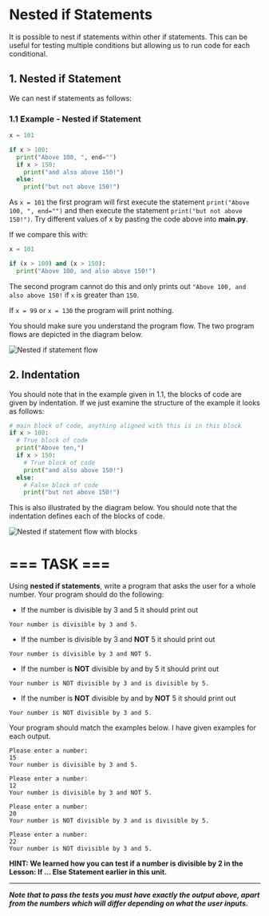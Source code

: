 # Nested if Statements  

It is possible to nest if statements within other if statements. This can be useful for testing multiple conditions but allowing us to run code for each conditional.

## 1. Nested if Statement

We can nest if statements as follows:

### 1.1 Example - Nested if Statement
```python
x = 101

if x > 100:
  print("Above 100, ", end="")
  if x > 150:
    print("and also above 150!")
  else:
    print("but not above 150!")
```

As ``x = 101`` the first program will first execute the statement ``print("Above 100, ", end="")`` and then execute the statement ``print("but not above 150!")``. Try different values of x by pasting the code above into **main.py**.

If we compare this with:

```python
x = 101

if (x > 100) and (x > 150):
  print("Above 100, and also above 150!")
```

The second program cannot do this and only prints out ``"Above 100, and also above 150!`` if ``x`` is greater than ``150``. 

If ``x = 99`` or ``x = 130`` the program will print nothing. 

You should make sure you understand the program flow. The two program flows are depicted in the diagram below.

![Nested if statement flow](assets/nested_if_flow.png)

## 2. Indentation

You should note that in the example given in 1.1, the blocks of code are given by indentation. If we just examine the structure of the example it looks as follows:

```python
# main block of code, anything aligned with this is in this block
if x > 100:
  # True block of code
  print("Above ten,")
  if x > 150:
    # True block of code
    print("and also above 150!")
  else:
    # False block of code
    print("but not above 150!")
```

This is also illustrated by the diagram below. You should note that the indentation defines each of the blocks of code.

![Nested if statement flow with blocks](assets/nested_if_flow_blocks.png)
  
# === TASK ===
Using **nested if statements**, write a program that asks the user for a whole number. Your program should do the following:
* If the number is divisible by 3 and 5 it should print out

``Your number is divisible by 3 and 5.``
* If the number is divisible by 3 and **NOT** 5 it should print out
 
``Your number is divisible by 3 and NOT 5.``
* If the number is **NOT** divisible by and by 5 it should print out
 
``Your number is NOT divisible by 3 and is divisible by 5.``
* If the number is **NOT** divisible by and by **NOT** 5 it should print out
 
``Your number is NOT divisible by 3 and 5.``

Your program should match the examples below. I have given examples for each output.

```
Please enter a number:
15
Your number is divisible by 3 and 5.
```

```
Please enter a number:
12
Your number is divisible by 3 and NOT 5.
```

```
Please enter a number:
20
Your number is NOT divisible by 3 and is divisible by 5.
```

```
Please enter a number:
22
Your number is NOT divisible by 3 and 5.
```

**HINT: We learned how you can test if a number is divisible by 2 in the Lesson: If ... Else Statement earlier in this unit.**
***
***Note that to pass the tests you must have exactly the output above, apart from the numbers which will differ depending on what the user inputs.***
